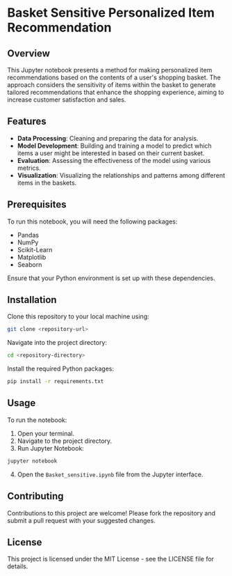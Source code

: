 
# Basket Sensitive Personalized Item Recommendation

## Overview
This Jupyter notebook presents a method for making personalized item recommendations based on the contents of a user's shopping basket. The approach considers the sensitivity of items within the basket to generate tailored recommendations that enhance the shopping experience, aiming to increase customer satisfaction and sales.

## Features
- **Data Processing**: Cleaning and preparing the data for analysis.
- **Model Development**: Building and training a model to predict which items a user might be interested in based on their current basket.
- **Evaluation**: Assessing the effectiveness of the model using various metrics.
- **Visualization**: Visualizing the relationships and patterns among different items in the baskets.

## Prerequisites
To run this notebook, you will need the following packages:
- Pandas
- NumPy
- Scikit-Learn
- Matplotlib
- Seaborn

Ensure that your Python environment is set up with these dependencies.

## Installation
Clone this repository to your local machine using:
```bash
git clone <repository-url>
```
Navigate into the project directory:
```bash
cd <repository-directory>
```
Install the required Python packages:
```bash
pip install -r requirements.txt
```

## Usage
To run the notebook:
1. Open your terminal.
2. Navigate to the project directory.
3. Run Jupyter Notebook:
```bash
jupyter notebook
```
4. Open the `Basket_sensitive.ipynb` file from the Jupyter interface.

## Contributing
Contributions to this project are welcome! Please fork the repository and submit a pull request with your suggested changes.

## License
This project is licensed under the MIT License - see the LICENSE file for details.
